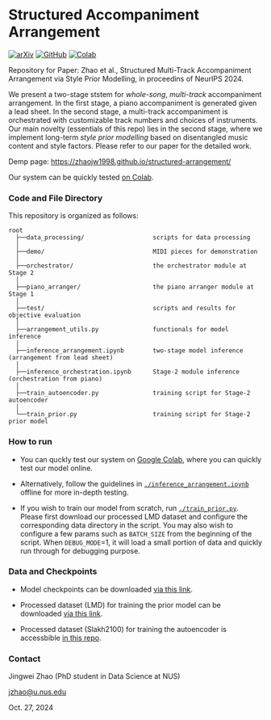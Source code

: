 # Structured Accompaniment Arrangement
[![arXiv](https://img.shields.io/badge/arXiv-2310.16334-brightgreen.svg?logo=arXiv&style=flat-round)](https://arxiv.org/abs/2310.16334)
[![GitHub](https://img.shields.io/badge/GitHub-demo%20page-blue?logo=Github&style=flat-round)](https://zhaojw1998.github.io/structured-arrangement/)
[![Colab](https://img.shields.io/badge/Colab-tutorial-blue?logo=googlecolab&style=flat-round)](https://colab.research.google.com/drive/1LSY1TTkSesDUfpJplq5xi-3-DI09fWQ9?usp=sharing)

Repository for Paper: Zhao et al., Structured Multi-Track Accompaniment Arrangement via Style Prior Modelling, in proceedins of NeurIPS 2024.

We present a two-stage ststem for *whole-song*, *multi-track* accompaniment arrangement. In the first stage, a piano accompaniment is generated given a lead sheet. In the second stage, a multi-track accompaniment is orchestrated with customizable track numbers and choices of instruments. Our main novelty (essentials of this repo) lies in the second stage, where we implement long-term *style prior modelling* based on disentangled music content and style factors. Please refer to our paper for the detailed work.

Demp page: https://zhaojw1998.github.io/structured-arrangement/

Our system can be quickly tested [on Colab](https://colab.research.google.com/drive/1LSY1TTkSesDUfpJplq5xi-3-DI09fWQ9?usp=sharing).


### Code and File Directory
This repository is organized as follows:
```
root
  ├──data_processing/                   scripts for data processing
  │    
  ├──demo/                              MIDI pieces for demonstration
  │       
  ├──orchestrator/                      the orchestrator module at Stage 2
  │    
  ├──piano_arranger/                    the piano arranger module at Stage 1
  │    
  ├──test/                              scripts and results for objective evaluation
  │   
  ├──arrangement_utils.py               functionals for model inference
  │   
  ├──inference_arrangement.ipynb        two-stage model inference (arrangement from lead sheet)
  │ 
  ├──inference_orchestration.ipynb      Stage-2 module inference (orchestration from piano)
  │ 
  ├──train_autoencoder.py               training script for Stage-2 autoencoder
  │ 
  └──train_prior.py                     training script for Stage-2 prior model
```


### How to run
* You can quckly test our system on [Google Colab](https://colab.research.google.com/drive/1N3XeEfTCWNLTuBp9NWPwzW-hq7Ho7nQA?usp=sharing), where you can quickly test our model online.

* Alternatively, follow the guidelines in [`./inference_arrangement.ipynb`](./inference_arrangement.ipynb) offline for more in-depth testing. 

* If you wish to train our model from scratch, run [`./train_prior.py`](./train_prior.py). Please first download our processed LMD dataset and configure the corresponding data directory in the script. You may also wish to configure a few params such as `BATCH_SIZE` from the beginning of the script. When `DEBUG_MODE`=1, it will load a small portion of data and quickly run through for debugging purpose.


### Data and Checkpoints

* Model checkpoints can be downloaded [via this link](https://drive.google.com/file/d/1ZyswS0p_t2Ij5vyaFkM5IbVgphf78oTB/view?usp=sharing).

* Processed dataset (LMD) for training the prior model can be downloaded [via this link](https://drive.google.com/file/d/14BHxnYDYSuGe0m3XXqIPL1-d4376GOBH/view?usp=sharing).

* Processed dataset (Slakh2100) for training the autoencoder is accessbible [in this repo](https://github.com/zhaojw1998/Query-and-reArrange/tree/main/data/Slakh2100).


### Contact
Jingwei Zhao (PhD student in Data Science at NUS)

jzhao@u.nus.edu

Oct. 27, 2024